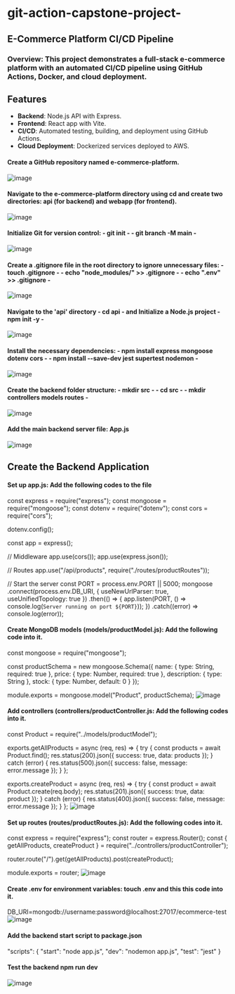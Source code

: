# git-action-capstone-project-

## E-Commerce Platform CI/CD Pipeline 

### Overview:  This project demonstrates a full-stack e-commerce platform with an automated CI/CD pipeline using GitHub Actions, Docker, and cloud deployment.


## Features
- **Backend**: Node.js API with Express.
- **Frontend**: React app with Vite.
- **CI/CD**: Automated testing, building, and deployment using GitHub Actions.
- **Cloud Deployment**: Dockerized services deployed to AWS.

#### Create a GitHub repository named e-commerce-platform.
![image](https://github.com/user-attachments/assets/890590d5-d618-4931-b29c-212f6ced6ff8)


#### Navigate to the e-commerce-platform directory using cd and create two directories: api (for backend) and webapp (for frontend).
![image](https://github.com/user-attachments/assets/577c0ef5-3d80-4b8c-b9a4-5a306b3a1102)


#### Initialize Git for version control: - **git init** -  - **git branch -M main** -
![image](https://github.com/user-attachments/assets/03f8a41b-95ad-4ebf-89df-90ce7907b933)


#### Create a .gitignore file in the root directory to ignore unnecessary files: - **touch .gitignore** - - **echo "node_modules/" >> .gitignore** - - **echo ".env" >> .gitignore** -
![image](https://github.com/user-attachments/assets/92a97dc7-e24c-4d7a-a0ce-41138deb1e4f)

#### Navigate to the 'api' directory - **cd api** - and Initialize a Node.js project  - **npm init -y** -
![image](https://github.com/user-attachments/assets/5273fc4d-279d-481c-8277-23f2e6ac4f49)

#### Install the necessary dependencies: - **npm install express mongoose dotenv cors** - - **npm install --save-dev jest supertest nodemon** -
![image](https://github.com/user-attachments/assets/ecb17d54-f042-471b-8183-4411e52b5a48)

#### Create the backend folder structure: - **mkdir src** -  - **cd src** - - **mkdir controllers models routes** -
![image](https://github.com/user-attachments/assets/31606a35-e002-4d3c-9b84-e7ee989f14a0)

#### Add the main backend server file: **App.js**
![image](https://github.com/user-attachments/assets/2d89844d-bbf7-4f56-af00-0d8c60a24460)

##  Create the Backend Application

#### Set up app.js: **Add the following codes to the file**
const express = require("express");
const mongoose = require("mongoose");
const dotenv = require("dotenv");
const cors = require("cors");

dotenv.config();

const app = express();

// Middleware
app.use(cors());
app.use(express.json());

// Routes
app.use("/api/products", require("./routes/productRoutes"));

// Start the server
const PORT = process.env.PORT || 5000;
mongoose
  .connect(process.env.DB_URI, { useNewUrlParser: true, useUnifiedTopology: true })
  .then(() => {
    app.listen(PORT, () => console.log(`Server running on port ${PORT}`));
  })
  .catch((error) => console.log(error));

#### Create MongoDB models (models/productModel.js): Add the following code into it.
const mongoose = require("mongoose");

const productSchema = new mongoose.Schema({
  name: { type: String, required: true },
  price: { type: Number, required: true },
  description: { type: String },
  stock: { type: Number, default: 0 }
});

module.exports = mongoose.model("Product", productSchema);
![image](https://github.com/user-attachments/assets/ab2134b1-4592-4490-b478-003e584e6d03)


#### Add controllers (controllers/productController.js: Add the following codes into it.
const Product = require("../models/productModel");

exports.getAllProducts = async (req, res) => {
  try {
    const products = await Product.find();
    res.status(200).json({ success: true, data: products });
  } catch (error) {
    res.status(500).json({ success: false, message: error.message });
  }
};

exports.createProduct = async (req, res) => {
  try {
    const product = await Product.create(req.body);
    res.status(201).json({ success: true, data: product });
  } catch (error) {
    res.status(400).json({ success: false, message: error.message });
  }
};
![image](https://github.com/user-attachments/assets/c31ae633-6ec4-461a-a895-0b5096b74d3f)


#### Set up routes (routes/productRoutes.js): Add the following codes into it.
const express = require("express");
const router = express.Router();
const { getAllProducts, createProduct } = require("../controllers/productController");

router.route("/").get(getAllProducts).post(createProduct);

module.exports = router;
![image](https://github.com/user-attachments/assets/a3b330d9-d88b-4c22-99d7-e7d275d828dc)


#### Create .env for environment variables: **touch .env** and this this code into it. 
DB_URI=mongodb://username:password@localhost:27017/ecommerce-test
![image](https://github.com/user-attachments/assets/62baed1c-2c82-4faf-a8c6-ff4bf7d64c18)


#### Add the backend start script to package.json
"scripts": {
  "start": "node app.js",
  "dev": "nodemon app.js",
  "test": "jest"
}

#### Test the backend **npm run dev**
![image](https://github.com/user-attachments/assets/2c1a69a8-29db-4721-9eb2-6473efa09524)




















































































































































































































